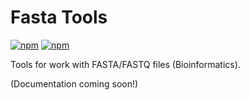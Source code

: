 # Fasta Tools

[![npm](https://img.shields.io/npm/v/fasta-tools.svg?style=flat-square)](https://www.npmjs.com/package/fasta-tools)
[![npm](https://img.shields.io/npm/dt/fasta-tools.svg?style=flat-square)](https://www.npmjs.com/package/fasta-tools)

Tools for work with FASTA/FASTQ files (Bioinformatics).

(Documentation coming soon!)
